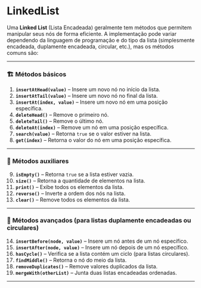# LinkedList

Uma **Linked List** (Lista Encadeada) geralmente tem métodos que permitem manipular seus nós de forma eficiente. A implementação pode variar dependendo da linguagem de programação e do tipo da lista (simplesmente encadeada, duplamente encadeada, circular, etc.), mas os métodos comuns são:

---

### 🏗 **Métodos básicos**

1. **`insertAtHead(value)`** – Insere um novo nó no início da lista.
2. **`insertAtTail(value)`** – Insere um novo nó no final da lista.
3. **`insertAt(index, value)`** – Insere um novo nó em uma posição específica.
4. **`deleteHead()`** – Remove o primeiro nó.
5. **`deleteTail()`** – Remove o último nó.
6. **`deleteAt(index)`** – Remove um nó em uma posição específica.
7. **`search(value)`** – Retorna `true` se o valor estiver na lista.
8. **`get(index)`** – Retorna o valor do nó em uma posição específica.

---

### 🔄 **Métodos auxiliares**

9. **`isEmpty()`** – Retorna `true` se a lista estiver vazia.
10. **`size()`** – Retorna a quantidade de elementos na lista.
11. **`print()`** – Exibe todos os elementos da lista.
12. **`reverse()`** – Inverte a ordem dos nós na lista.
13. **`clear()`** – Remove todos os elementos da lista.

---

### 🔀 **Métodos avançados (para listas duplamente encadeadas ou circulares)**

14. **`insertBefore(node, value)`** – Insere um nó antes de um nó específico.
15. **`insertAfter(node, value)`** – Insere um nó depois de um nó específico.
16. **`hasCycle()`** – Verifica se a lista contém um ciclo (para listas circulares).
17. **`findMiddle()`** – Retorna o nó do meio da lista.
18. **`removeDuplicates()`** – Remove valores duplicados da lista.
19. **`mergeWith(otherList)`** – Junta duas listas encadeadas ordenadas.

---
